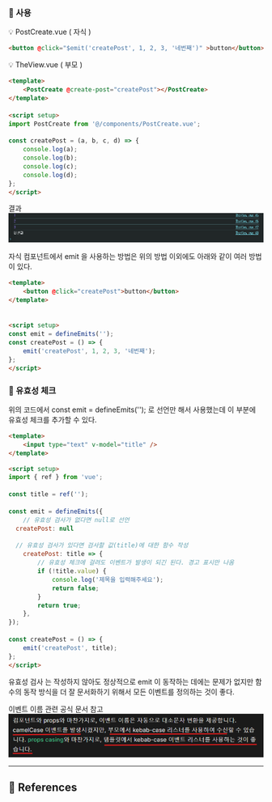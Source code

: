   
  
### 📌 사용  
💡 PostCreate.vue ( 자식 )  
```html  
<button @click="$emit('createPost', 1, 2, 3, '네번째')" >button</button>  
```  
  
💡 TheView.vue ( 부모 )  
```html  
<template>
	<PostCreate @create-post="createPost"></PostCreate>
</template>

<script setup>
import PostCreate from '@/components/PostCreate.vue';

const createPost = (a, b, c, d) => {
	console.log(a);
	console.log(b);
	console.log(c);
	console.log(d);
};
</script>  
```  
  
결과  
![IMAGE](https://raw.githubusercontent.com/nogi-bot/resources/main/jeygeon/images/6675041f-38f7-468d-9110-7bbcc2329037-image.png)  
  
자식 컴포넌트에서 emit 을 사용하는 방법은 위의 방법 이외에도 아래와 같이 여러 방법이 있다.  
```html  
<template>	
	<button @click="createPost">button</button>
</template>


<script setup>
const emit = defineEmits('');
const createPost = () => {
	emit('createPost', 1, 2, 3, '네번째');
};
</script>  
```  
  
### 📌 유효성 체크  
위의 코드에서 const emit = defineEmits(''); 로 선언만 해서 사용했는데 이 부분에 유효성 체크를 추가할 수 있다.  
```html  
<template>
	<input type="text" v-model="title" />
</template>  
```  
```html  
<script setup>
import { ref } from 'vue';

const title = ref('');

const emit = defineEmits({
	// 유효성 검사가 없다면 null로 선언
  createPost: null

  // 유효성 검사가 있다면 검사할 값(title)에 대한 함수 작성
	createPost: title => {
		// 유효성 체크에 걸려도 이벤트가 발생이 되긴 된다. 경고 표시만 나옴
		if (!title.value) {
			console.log('제목을 입력해주세요');
			return false;
		}
		return true;
	},
});

const createPost = () => {
	emit('createPost', title);
};
</script>  
```  
  
유효성 검사 는 작성하지 않아도 정상적으로 emit 이 동작하는 데에는 문제가 없지만 함수의 동작 방식을 더 잘 문서화하기 위해서 모든 이벤트를 정의하는 것이 좋다.  
  
이벤트 이름 관련 공식 문서 참고  
![IMAGE](https://raw.githubusercontent.com/nogi-bot/resources/main/jeygeon/images/d0c531ae-3adb-49ce-9ae2-8b93136dd1c1-image.png)  
  
---  
## 📌 References  
  
  
  
  
